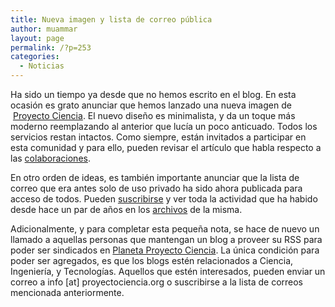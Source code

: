 ```yaml
---
title: Nueva imagen y lista de correo pública
author: muammar
layout: page
permalink: /?p=253
categories:
  - Noticias
---
```

<p style="text-align: left;">
  Ha sido un tiempo ya desde que no hemos escrito en el blog. En esta ocasión es grato anunciar que hemos lanzado una nueva imagen de  <a href="http://proyectociencia.org">Proyecto Ciencia</a>. El nuevo diseño es minimalista, y da un toque más moderno reemplazando al anterior que lucía un poco anticuado. Todos los servicios restan intactos. Como siempre, están invitados a participar en esta comunidad y para ello, pueden revisar el artículo que habla respecto a las <a href="http://proyectociencia.org/como-colaborar/">colaboraciones</a>.
</p>

<p style="text-align: left;">
  En otro orden de ideas, es también importante anunciar que la lista de correo que era antes solo de uso privado ha sido ahora publicada para acceso de todos. Pueden <a href="http://proyectociencia.org/cgi-bin/mailman/listinfo/n-proyecto  ">suscribirse</a> y ver toda la actividad que ha habido desde hace un par de años en los <a href="http://proyectociencia.org/pipermail/n-proyecto/">archivos</a> de la misma.
</p>

<p style="text-align: left;">
  Adicionalmente, y para completar esta pequeña nota, se hace de nuevo un llamado a aquellas personas que mantengan un blog a proveer su RSS para poder ser sindicados en <a href="http://proyectociencia.org/planeta">Planeta Proyecto Ciencia</a>. La única condición para poder ser agregados, es que los blogs estén relacionados a Ciencia, Ingeniería, y Tecnologías. Aquellos que estén interesados, pueden enviar un correo a info [at] proyectociencia.org o suscribirse a la lista de correos mencionada anteriormente.
</p>
